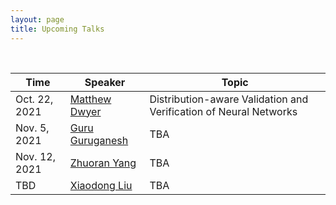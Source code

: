```yaml
---
layout: page
title: Upcoming Talks
---
```


<br>

| Time          | Speaker                                                                         | Topic                                                             |
|---------------|---------------------------------------------------------------------------------|-------------------------------------------------------------------|
| Oct. 22, 2021 | [Matthew Dwyer](https://matthewbdwyer.github.io/)                               | Distribution-aware Validation and Verification of Neural Networks |
| Nov. 5, 2021  | [Guru Guruganesh](https://scholar.google.com/citations?user=lWrAwrwAAAAJ&hl=en) | TBA                                                               |
| Nov. 12, 2021 | [Zhuoran Yang](https://www.princeton.edu/~zy6/)                                 | TBA                                                               |
| TBD           | [Xiaodong Liu](https://www.microsoft.com/en-us/research/people/xiaodl/)         | TBA                                                               |


